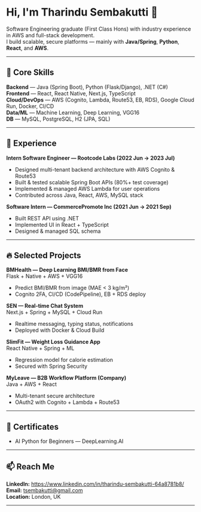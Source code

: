 # Hi, I'm Tharindu Sembakutti 👋

Software Engineering graduate (First Class Hons) with industry experience in AWS and full-stack development.  
I build scalable, secure platforms — mainly with **Java/Spring**, **Python**, **React**, and **AWS**.

---

## 🧰 Core Skills
**Backend** — Java (Spring Boot), Python (Flask/Django), .NET (C#)  
**Frontend** — React, React Native, Next.js, TypeScript  
**Cloud/DevOps** — AWS (Cognito, Lambda, Route53, EB, RDS), Google Cloud Run, Docker, CI/CD  
**Data/ML** — Machine Learning, Deep Learning, VGG16  
**DB** — MySQL, PostgreSQL, H2 (JPA, SQL)

---

## 💼 Experience

**Intern Software Engineer — Rootcode Labs (2022 Jun → 2023 Jul)**  
- Designed multi-tenant backend architecture with AWS Cognito & Route53  
- Built & tested scalable Spring Boot APIs (80%+ test coverage)  
- Implemented & managed AWS Lambda for user operations  
- Contributed across Java, React, AWS, MySQL stack

**Software Intern — CommercePromote Inc (2021 Jun → 2021 Sep)**  
- Built REST API using .NET  
- Implemented UI in React + TypeScript  
- Designed & managed SQL schema

---

## 🔥 Selected Projects

**BMHealth — Deep Learning BMI/BMR from Face**  
Flask + Native + AWS + VGG16  
- Predict BMI/BMR from image (MAE < 3 kg/m²)  
- Cognito 2FA, CI/CD (CodePipeline), EB + RDS deploy

**SEN — Real-time Chat System**  
Next.js + Spring + MySQL + Cloud Run  
- Realtime messaging, typing status, notifications  
- Deployed with Docker & Cloud Build

**SlimFit — Weight Loss Guidance App**  
React Native + Spring + ML  
- Regression model for calorie estimation  
- Secured with Spring Security

**MyLeave — B2B Workflow Platform (Company)**  
Java + AWS + React  
- Multi-tenant secure architecture  
- OAuth2 with Cognito + Lambda + Route53

---

## 📜 Certificates
- AI Python for Beginners — DeepLearning.AI

---

## 📫 Reach Me
**LinkedIn:** https://www.linkedin.com/in/tharindu-sembakutti-64a8781b8/  
**Email:** tsembakutti@gmail.com  
**Location:** London, UK

---
